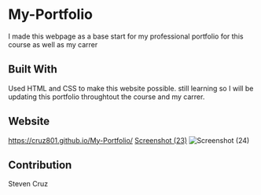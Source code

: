 # My-Portfolio
I made this webpage as a base start for my professional portfolio for this course as well as my carrer
## Built With
Used HTML and CSS to make this website possible. still learning so I will be updating this portfolio throughtout the course and my carrer.
## Website 
https://cruz801.github.io/My-Portfolio/
[Screenshot (23)](https://user-images.githubusercontent.com/92316250/140789236-ccf3dcd1-2f73-465e-bc34-8a10baf6983a.png)
![Screenshot (24)](https://user-images.githubusercontent.com/92316250/140789333-d4b3fe0a-52f7-4fc7-92d3-131cb987cdff.png)
## Contribution
Steven Cruz

